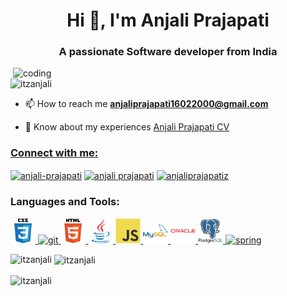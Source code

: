 
<h1 align="center">Hi 👋, I'm Anjali Prajapati</h1>
<h3 align="center">A passionate Software developer from India</h3>

<img align="right" alt="coding" width="500" src="https://www.bing.com/th/id/OGC.eaa9cff191c448dd0884ad794d675a84?pid=1.7&rurl=https%3a%2f%2fcdn.dribbble.com%2fusers%2f2704414%2fscreenshots%2f7466903%2fmedia%2fb08ab576316bd4582fef189f471cd9e5.gif&ehk=J5k6tuXpGVUB5k%2fDC7kSVFrP6vERLL57AOZNn8TF48w%3d">

<p align="left"> <img src="https://komarev.com/ghpvc/?username=itzanjali&label=Profile%20views&color=0e75b6&style=flat" alt="itzanjali" /> </p>

- 📫 How to reach me **anjaliprajapati16022000@gmail.com**

- 📄 Know about my experiences <a href="https://drive.google.com/file/d/1e-aHCEYS-do6YzFm4DvkNbOb6Ht0Z4Lg/view?usp=drive_link">Anjali Prajapati CV

<h3 align="left">Connect with me:</h3>
<p align="left">
<a href="https://linkedin.com/in/anjali-prajapati" target="blank"><img align="center" src="https://raw.githubusercontent.com/rahuldkjain/github-profile-readme-generator/master/src/images/icons/Social/linked-in-alt.svg" alt="anjali-prajapati" height="30" width="40" /></a>
<a href="https://fb.com/anjali prajapati" target="blank"><img align="center" src="https://raw.githubusercontent.com/rahuldkjain/github-profile-readme-generator/master/src/images/icons/Social/facebook.svg" alt="anjali prajapati" height="30" width="40" /></a>
<a href="https://instagram.com/anjaliprajapatiz" target="blank"><img align="center" src="https://raw.githubusercontent.com/rahuldkjain/github-profile-readme-generator/master/src/images/icons/Social/instagram.svg" alt="anjaliprajapatiz" height="30" width="40" /></a>
</p>

<h3 align="left">Languages and Tools:</h3>
<p align="left"> <a href="https://www.w3schools.com/css/" target="_blank" rel="noreferrer"> <img src="https://raw.githubusercontent.com/devicons/devicon/master/icons/css3/css3-original-wordmark.svg" alt="css3" width="40" height="40"/> </a> <a href="https://git-scm.com/" target="_blank" rel="noreferrer"> <img src="https://www.vectorlogo.zone/logos/git-scm/git-scm-icon.svg" alt="git" width="40" height="40"/> </a> <a href="https://www.w3.org/html/" target="_blank" rel="noreferrer"> <img src="https://raw.githubusercontent.com/devicons/devicon/master/icons/html5/html5-original-wordmark.svg" alt="html5" width="40" height="40"/> </a> <a href="https://www.java.com" target="_blank" rel="noreferrer"> <img src="https://raw.githubusercontent.com/devicons/devicon/master/icons/java/java-original.svg" alt="java" width="40" height="40"/> </a> <a href="https://developer.mozilla.org/en-US/docs/Web/JavaScript" target="_blank" rel="noreferrer"> <img src="https://raw.githubusercontent.com/devicons/devicon/master/icons/javascript/javascript-original.svg" alt="javascript" width="40" height="40"/> </a> <a href="https://www.mysql.com/" target="_blank" rel="noreferrer"> <img src="https://raw.githubusercontent.com/devicons/devicon/master/icons/mysql/mysql-original-wordmark.svg" alt="mysql" width="40" height="40"/> </a> <a href="https://www.oracle.com/" target="_blank" rel="noreferrer"> <img src="https://raw.githubusercontent.com/devicons/devicon/master/icons/oracle/oracle-original.svg" alt="oracle" width="40" height="40"/> </a> <a href="https://www.postgresql.org" target="_blank" rel="noreferrer"> <img src="https://raw.githubusercontent.com/devicons/devicon/master/icons/postgresql/postgresql-original-wordmark.svg" alt="postgresql" width="40" height="40"/> </a> <a href="https://spring.io/" target="_blank" rel="noreferrer"> <img src="https://www.vectorlogo.zone/logos/springio/springio-icon.svg" alt="spring" width="40" height="40"/> </a> </p>

<p><img align="left" src="https://github-readme-stats.vercel.app/api/top-langs?username=itzanjali&show_icons=true&locale=en&layout=compact" alt="itzanjali" /></p>

<p>&nbsp;<img align="center" src="https://github-readme-stats.vercel.app/api?username=itzanjali&show_icons=true&locale=en" alt="itzanjali" /></p>

<p><img align="center" src="https://github-readme-streak-stats.herokuapp.com/?user=itzanjali&" alt="itzanjali" /></p>
